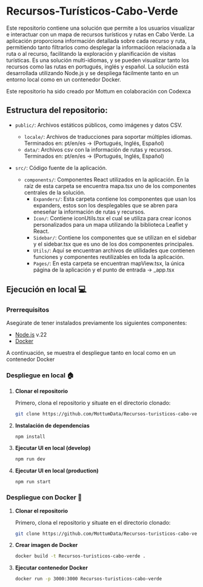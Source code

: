 
# Recursos-Turísticos-Cabo-Verde

Este repositorio contiene una solución que permite a los usuarios visualizar e interactuar con un mapa de recursos turísticos y rutas en Cabo Verde. La aplicación proporciona información detallada sobre cada recurso y ruta, permitiendo tanto filtrarlos como desplegar la informacióon relacionada a la ruta o al recurso, facilitando la exploración y planificación de visitas turísticas. Es una solución multi-idiomas, y se pueden visualizar tanto los recursos como las rutas en portugués, inglés y español. La solución está desarrollada utilizando Node.js y se despliega fácilmente tanto en un entorno local como en un contenedor Docker.

Este repositorio ha sido creado por Mottum en colaboración con Codexca

## Estructura del repositorio:

- `public/`: Archivos estáticos públicos, como imágenes y datos CSV.
  - `locale/`: Archivos de traducciones para soportar múltiples idiomas. Terminados en: pt/en/es -> (Portugués, Inglés, Español)
  - `data/`: Archivos csv con la información de rutas y recursos. Terminados en: pt/en/es -> (Portugués, Inglés, Español)

- `src/`: Código fuente de la aplicación.
  - `components/`: Componentes React utilizados en la aplicación. En la raíz de esta carpeta se encuentra mapa.tsx uno de los componentes centrales de la solución.
    - `Expanders/`: Esta carpeta contiene los componentes que usan los expanders, estos son los desplegables que se abren para eneseñar la información de rutas y recursos.
    - `Icon/`: Contiene iconUtils.tsx el cual se utiliza para crear iconos personalizados para un mapa utilizando la biblioteca Leaflet y React.
    - `Sidebar/`: Contiene los componentes que se utilizan en el sidebar y el sidebar.tsx que es uno de los dos componentes principales. 
    - `Utils/`: Aquí se encuentran archivos de utilidades que contienen funciones y componentes reutilizables en toda la aplicación.
    - `Pages/`: En esta carpeta se encuentran mapView.tsx, la única página de la aplicación y el punto de entrada -> _app.tsx


## Ejecución en local :computer:

### Prerrequisitos

Asegúrate de tener instalados previamente los siguientes componentes:

- [Node.js](https://nodejs.org/en/download/prebuilt-installer/) v.22
- [Docker](https://www.docker.com/products/docker-desktop/)

A continuación, se muestra el despliegue tanto en local como en un contenedor Docker

### Despliegue en local :house:

1. **Clonar el repositorio**
   
   Primero, clona el repositorio y situate en el directorio clonado:
   ```bash
   git clone https://github.com/MottumData/Recursos-turisticos-cabo-verde
   ```

2. **Instalación de dependencias**
    ```bash
    npm install
    ```
3. **Ejecutar UI en local (develop)**
    ```bash
    npm run dev
    ```
4. **Ejecutar UI en local (production)**
    ```bash
    npm run start
    ```

### Despliegue con Docker :whale:

1. **Clonar el repositorio**
   
   Primero, clona el repositorio y situate en el directorio clonado:
   ```bash
   git clone https://github.com/MottumData/Recursos-turisticos-cabo-verde
   ```
2. **Crear imagen de Docker**
    ```bash
    docker build -t Recursos-turisticos-cabo-verde .
    ```
3. **Ejecutar contenedor Docker**
    
    ```bash
    docker run -p 3000:3000 Recursos-turisticos-cabo-verde
    ```
